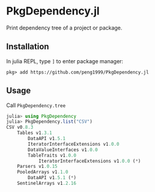 # PkgDependency.jl

Print dependency tree of a project or package.

## Installation

In julia REPL, type `]` to enter package manager:

```
pkg> add https://github.com/peng1999/PkgDependency.jl
```

## Usage

Call `PkgDependency.tree`

```julia
julia> using PkgDependency
julia> PkgDependency.list("CSV")
CSV v0.8.3
    Tables v1.3.1
        DataAPI v1.5.1
        IteratorInterfaceExtensions v1.0.0
        DataValueInterfaces v1.0.0
        TableTraits v1.0.0
            IteratorInterfaceExtensions v1.0.0 (*)
    Parsers v1.0.15
    PooledArrays v1.1.0
        DataAPI v1.5.1 (*)
    SentinelArrays v1.2.16
```
